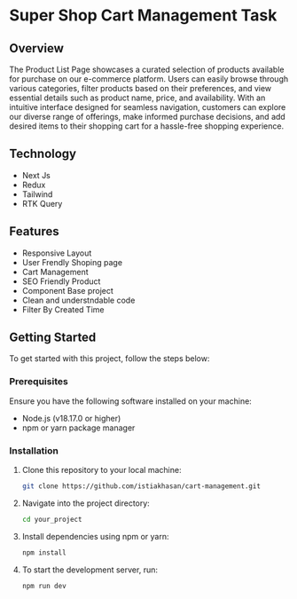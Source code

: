 # Super Shop Cart Management Task

## Overview

The Product List Page showcases a curated selection of products available for purchase on our e-commerce platform. Users can easily browse through various categories, filter products based on their preferences, and view essential details such as product name, price, and availability. With an intuitive interface designed for seamless navigation, customers can explore our diverse range of offerings, make informed purchase decisions, and add desired items to their shopping cart for a hassle-free shopping experience.

## Technology 

- Next Js
- Redux
- Tailwind
- RTK Query


## Features

- Responsive Layout 
- User Frendly Shoping page 
- Cart Management
- SEO Friendly Product
- Component Base project 
- Clean and understndable code 
- Filter By Created Time 

## Getting Started

To get started with this project, follow the steps below:

### Prerequisites

Ensure you have the following software installed on your machine:

- Node.js (v18.17.0 or higher)
- npm or yarn package manager

### Installation

1. Clone this repository to your local machine:

   ```bash
   git clone https://github.com/istiakhasan/cart-management.git
2. Navigate into the project directory:

   ```bash
   cd your_project
3. Install dependencies using npm or yarn:
   ```bash
   npm install
3. To start the development server, run:
   ```bash
   npm run dev
